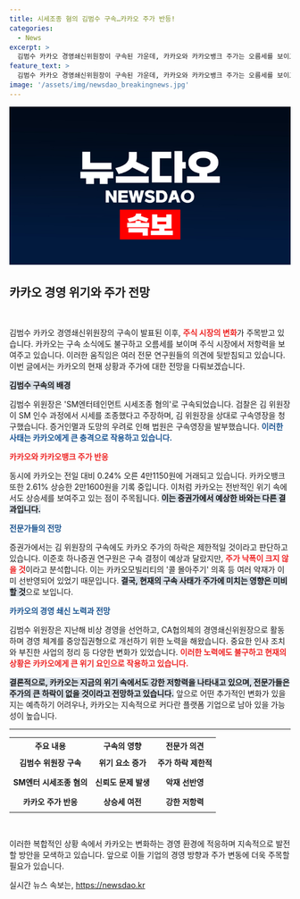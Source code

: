 ```yaml
---
title: 시세조종 혐의 김범수 구속…카카오 주가 반등!
categories:
  - News
excerpt: >
  김범수 카카오 경영쇄신위원장이 구속된 가운데, 카카오와 카카오뱅크 주가는 오름세를 보이고 있다. 증권가는 이미 악재가 선반영된 만큼 하락폭은 제한적일 것이라 전망하며, 카카오는 위기를 극복할 수 있을지 관심이 집중되고 있다.
feature_text: >
  김범수 카카오 경영쇄신위원장이 구속된 가운데, 카카오와 카카오뱅크 주가는 오름세를 보이고 있다. 증권가는 이미 악재가 선반영된 만큼 하락폭은 제한적일 것이라 전망하며, 카카오는 위기를 극복할 수 있을지 관심이 집중되고 있다.
image: '/assets/img/newsdao_breakingnews.jpg'
---
```


<p><img src="/assets/img/newsdao_breakingnews.jpg" alt="flaretime 속보" /></p>

<h2 data-ke-size="size26">카카오 경영 위기와 주가 전망</h2>

<p data-ke-size="size16">&nbsp;</p>

<p>김범수 카카오 경영쇄신위원장의 구속이 발표된 이후, <b><span style="color: #ee2323;">주식 시장의 변화</span></b>가 주목받고 있습니다. 카카오는 구속 소식에도 불구하고 오름세를 보이며 주식 시장에서 저항력을 보여주고 있습니다. 이러한 움직임은 여러 전문 연구원들의 의견에 뒷받침되고 있습니다. 이번 글에서는 카카오의 현재 상황과 주가에 대한 전망을 다뤄보겠습니다.</p>

<p><b><span style="background-color: #21538527;">김범수 구속의 배경</span></b></p>

<p>김범수 위원장은 'SM엔터테인먼트 시세조종 혐의'로 구속되었습니다. 검찰은 김 위원장이 SM 인수 과정에서 시세를 조종했다고 주장하며, 김 위원장을 상대로 구속영장을 청구했습니다. 증거인멸과 도망의 우려로 인해 법원은 구속영장을 발부했습니다. <b><span style="color: #1a5490;">이러한 사태는 카카오에게 큰 충격으로 작용하고 있습니다.</span></b></p>

<p><b><span style="color: #ee2323;">카카오와 카카오뱅크 주가 반응</span></b></p>

<p>동시에 카카오는 전일 대비 0.24% 오른 4만1150원에 거래되고 있습니다. 카카오뱅크 또한 2.61% 상승한 2만1600원을 기록 중입니다. 이처럼 카카오는 전반적인 위기 속에서도 상승세를 보여주고 있는 점이 주목됩니다. <b><span style="background-color: #21538527;">이는 증권가에서 예상한 바와는 다른 결과입니다.</span></b></p>

<p><b><span style="color: #1a5490;">전문가들의 전망</span></b></p>

<p>증권가에서는 김 위원장의 구속에도 카카오 주가의 하락은 제한적일 것이라고 판단하고 있습니다. 이준호 하나증권 연구원은 구속 결정이 예상과 달랐지만, <b><span style="color: #ee2323;">주가 낙폭이 크지 않을 것</span></b>이라고 분석합니다. 이는 카카오모빌리티의 '콜 몰아주기' 의혹 등 여러 악재가 이미 선반영되어 있었기 때문입니다. <b><span style="background-color: #21538527;">결국, 현재의 구속 사태가 주가에 미치는 영향은 미비할 것</span></b>으로 보입니다.</p>

<p><b><span style="color: #1a5490;">카카오의 경영 쇄신 노력과 전망</span></b></p>

<p>김범수 위원장은 지난해 비상 경영을 선언하고, CA협의체의 경영쇄신위원장으로 활동하며 경영 체계를 중앙집권형으로 개선하기 위한 노력을 해왔습니다. 중요한 인사 조치와 부진한 사업의 정리 등 다양한 변화가 있었습니다. <b><span style="color: #ee2323;">이러한 노력에도 불구하고 현재의 상황은 카카오에게 큰 위기 요인으로 작용하고 있습니다.</span></b></p>

<p><b><span style="background-color: #21538527;">결론적으로, 카카오는 지금의 위기 속에서도 강한 저항력을 나타내고 있으며, 전문가들은 주가의 큰 하락이 없을 것이라고 전망하고 있습니다.</span></b> 앞으로 어떤 추가적인 변화가 있을지는 예측하기 어려우나, 카카오는 지속적으로 커다란 플랫폼 기업으로 남아 있을 가능성이 높습니다.</p>

<hr />

<table style="width: 100%; border-collapse: collapse;">
    <tr>
        <th style="text-align: center;">주요 내용</th>
        <th style="text-align: center;">구속의 영향</th>
        <th style="text-align: center;">전문가 의견</th>
    </tr>
    <tr>
        <td style="text-align: center; height: 30px;"><b>김범수 위원장 구속</b></td>
        <td style="text-align: center; height: 30px;"><b>위기 요소 증가</b></td>
        <td style="text-align: center; height: 30px;"><b>주가 하락 제한적</b></td>
    </tr>
    <tr>
        <td style="text-align: center; height: 30px;"><b>SM엔터 시세조종 혐의</b></td>
        <td style="text-align: center; height: 30px;"><b>신뢰도 문제 발생</b></td>
        <td style="text-align: center; height: 30px;"><b>악재 선반영</b></td>
    </tr>
    <tr>
        <td style="text-align: center; height: 30px;"><b>카카오 주가 반응</b></td>
        <td style="text-align: center; height: 30px;"><b>상승세 여전</b></td>
        <td style="text-align: center; height: 30px;"><b>강한 저항력</b></td>
    </tr>
</table>

<p data-ke-size="size16">&nbsp;</p>

<p>이러한 복합적인 상황 속에서 카카오는 변화하는 경영 환경에 적응하며 지속적으로 발전할 방안을 모색하고 있습니다. 앞으로 이들 기업의 경영 방향과 주가 변동에 더욱 주목할 필요가 있습니다.</p>
실시간 뉴스 속보는, <a href="https://newsdao.kr" rel="dofollow">https://newsdao.kr</a>


